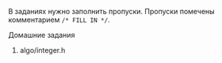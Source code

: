 В заданиях нужно заполнить пропуски. Пропуски помечены комментарием `/* FILL IN */`.

Домашние задания

1. algo/integer.h
